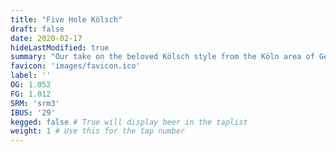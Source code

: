 ```yaml
---
title: "Five Hole Kölsch"
draft: false
date: 2020-02-17
hideLastModified: true
summary: "Our take on the beloved Kölsch style from the Köln area of Germany.  A top-fermented ale, similar in style to a Pils or other lager.  A clean, crisp, delicately-balanced beer usually with a very subtle fruit and hop character."
favicon: 'images/favicon.ico'
label: ''
OG: 1.052
FG: 1.012
SRM: 'srm3'
IBUS: '29'
kegged: false # True will display beer in the taplist
weight: 1 # Use this for the tap number
---
```

